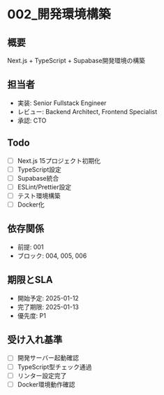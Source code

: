# 002_開発環境構築

## 概要
Next.js + TypeScript + Supabase開発環境の構築

## 担当者
- 実装: Senior Fullstack Engineer
- レビュー: Backend Architect, Frontend Specialist
- 承認: CTO

## Todo
- [ ] Next.js 15プロジェクト初期化
- [ ] TypeScript設定
- [ ] Supabase統合
- [ ] ESLint/Prettier設定
- [ ] テスト環境構築
- [ ] Docker化

## 依存関係
- 前提: 001
- ブロック: 004, 005, 006

## 期限とSLA
- 開始予定: 2025-01-12
- 完了期限: 2025-01-13
- 優先度: P1

## 受け入れ基準
- [ ] 開発サーバー起動確認
- [ ] TypeScript型チェック通過
- [ ] リンター設定完了
- [ ] Docker環境動作確認